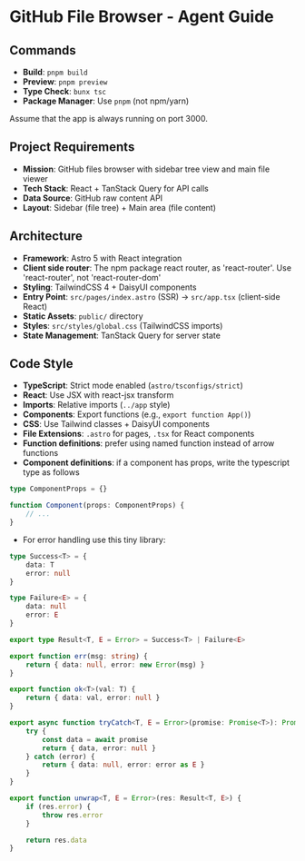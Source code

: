 # GitHub File Browser - Agent Guide

## Commands

- **Build**: `pnpm build`
- **Preview**: `pnpm preview`
- **Type Check**: `bunx tsc`
- **Package Manager**: Use `pnpm` (not npm/yarn)

Assume that the app is always running on port 3000.

## Project Requirements

- **Mission**: GitHub files browser with sidebar tree view and main file viewer
- **Tech Stack**: React + TanStack Query for API calls
- **Data Source**: GitHub raw content API
- **Layout**: Sidebar (file tree) + Main area (file content)

## Architecture

- **Framework**: Astro 5 with React integration
- **Client side router**: The npm package react router, as 'react-router'. Use 'react-router', not 'react-router-dom'
- **Styling**: TailwindCSS 4 + DaisyUI components
- **Entry Point**: `src/pages/index.astro` (SSR) → `src/app.tsx` (client-side React)
- **Static Assets**: `public/` directory
- **Styles**: `src/styles/global.css` (TailwindCSS imports)
- **State Management**: TanStack Query for server state

## Code Style

- **TypeScript**: Strict mode enabled (`astro/tsconfigs/strict`)
- **React**: Use JSX with react-jsx transform
- **Imports**: Relative imports (`../app` style)
- **Components**: Export functions (e.g., `export function App()`)
- **CSS**: Use Tailwind classes + DaisyUI components
- **File Extensions**: `.astro` for pages, `.tsx` for React components
- **Function definitions**: prefer using named function instead of arrow functions
- **Component definitions**: if a component has props, write the typescript type as follows

```typescript
type ComponentProps = {}

function Component(props: ComponentProps) {
    // ...
}
```

- For error handling use this tiny library:

```typescript
type Success<T> = {
    data: T
    error: null
}

type Failure<E> = {
    data: null
    error: E
}

export type Result<T, E = Error> = Success<T> | Failure<E>

export function err(msg: string) {
    return { data: null, error: new Error(msg) }
}

export function ok<T>(val: T) {
    return { data: val, error: null }
}

export async function tryCatch<T, E = Error>(promise: Promise<T>): Promise<Result<T, E>> {
    try {
        const data = await promise
        return { data, error: null }
    } catch (error) {
        return { data: null, error: error as E }
    }
}

export function unwrap<T, E = Error>(res: Result<T, E>) {
    if (res.error) {
        throw res.error
    }

    return res.data
}
```